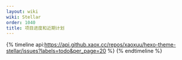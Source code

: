 ```yaml
---
layout: wiki
wiki: Stellar
order: 1040
title: 项目进度和近期计划
---
```


{% timeline api:https://api.github.xaox.cc/repos/xaoxuu/hexo-theme-stellar/issues?labels=todo&per_page=20 %}
{% endtimeline %}
